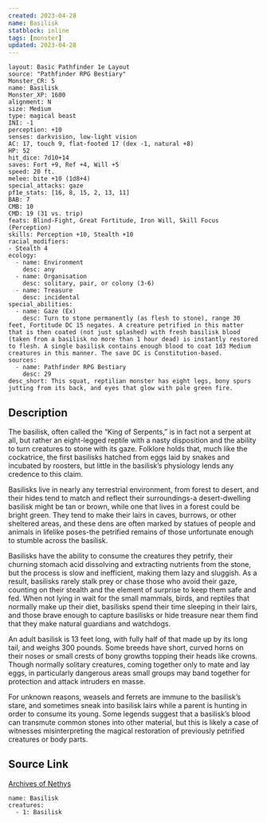 ```yaml
---
created: 2023-04-28
name: Basilisk
statblock: inline
tags: [monster]
updated: 2023-04-28
---
```

```statblock
layout: Basic Pathfinder 1e Layout
source: "Pathfinder RPG Bestiary"
Monster_CR: 5
name: Basilisk
Monster_XP: 1600
alignment: N
size: Medium
type: magical beast
INI: -1
perception: +10
senses: darkvision, low-light vision
AC: 17, touch 9, flat-footed 17 (dex -1, natural +8)
HP: 52
hit_dice: 7d10+14
saves: Fort +9, Ref +4, Will +5
speed: 20 ft.
melee: bite +10 (1d8+4)
special_attacks: gaze
pf1e_stats: [16, 8, 15, 2, 13, 11]
BAB: 7
CMB: 10
CMD: 19 (31 vs. trip)
feats: Blind-Fight, Great Fortitude, Iron Will, Skill Focus (Perception)
skills: Perception +10, Stealth +10
racial_modifiers:
- Stealth 4
ecology:
  - name: Environment
    desc: any
  - name: Organisation
    desc: solitary, pair, or colony (3-6)
  - name: Treasure
    desc: incidental
special_abilities:
  - name: Gaze (Ex)
    desc: Turn to stone permanently (as flesh to stone), range 30 feet, Fortitude DC 15 negates. A creature petrified in this matter that is then coated (not just splashed) with fresh basilisk blood (taken from a basilisk no more than 1 hour dead) is instantly restored to flesh. A single basilisk contains enough blood to coat 1d3 Medium creatures in this manner. The save DC is Constitution-based.
sources:
  - name: Pathfinder RPG Bestiary
    desc: 29
desc_short: This squat, reptilian monster has eight legs, bony spurs jutting from its back, and eyes that glow with pale green fire.
```
## Description
The basilisk, often called the “King of Serpents,” is in fact not a serpent at all, but rather an eight-legged reptile with a nasty disposition and the ability to turn creatures to stone with its gaze. Folklore holds that, much like the cockatrice, the first basilisks hatched from eggs laid by snakes and incubated by roosters, but little in the basilisk’s physiology lends any credence to this claim.

Basilisks live in nearly any terrestrial environment, from forest to desert, and their hides tend to match and reflect their surroundings-a desert-dwelling basilisk might be tan or brown, while one that lives in a forest could be bright green. They tend to make their lairs in caves, burrows, or other sheltered areas, and these dens are often marked by statues of people and animals in lifelike poses-the petrified remains of those unfortunate enough to stumble across the basilisk.

Basilisks have the ability to consume the creatures they petrify, their churning stomach acid dissolving and extracting nutrients from the stone, but the process is slow and inefficient, making them lazy and sluggish. As a result, basilisks rarely stalk prey or chase those who avoid their gaze, counting on their stealth and the element of surprise to keep them safe and fed. When not lying in wait for the small mammals, birds, and reptiles that normally make up their diet, basilisks spend their time sleeping in their lairs, and those brave enough to capture basilisks or hide treasure near them find that they make natural guardians and watchdogs.

An adult basilisk is 13 feet long, with fully half of that made up by its long tail, and weighs 300 pounds. Some breeds have short, curved horns on their noses or small crests of bony growths topping their heads like crowns. Though normally solitary creatures, coming together only to mate and lay eggs, in particularly dangerous areas small groups may band together for protection and attack intruders en masse.

For unknown reasons, weasels and ferrets are immune to the basilisk’s stare, and sometimes sneak into basilisk lairs while a parent is hunting in order to consume its young. Some legends suggest that a basilisk’s blood can transmute common stones into other material, but this is likely a case of witnesses misinterpreting the magical restoration of previously petrified creatures or body parts.
## Source Link
[Archives of Nethys](https://aonprd.com/MonsterDisplay.aspx?ItemName=Basilisk)
```encounter-table
name: Basilisk
creatures:
  - 1: Basilisk
```
